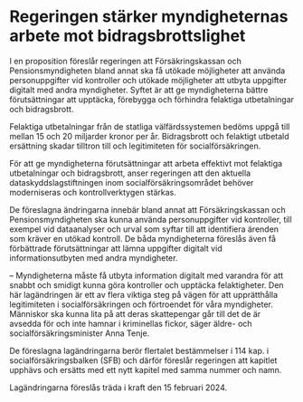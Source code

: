 # Regeringen stärker myndigheternas arbete mot bidragsbrottslighet

I en proposition föreslår regeringen att Försäkringskassan och Pensionsmyndigheten bland annat ska få utökade möjligheter att använda personuppgifter vid kontroller och utökade möjligheter att utbyta uppgifter digitalt med andra myndigheter. Syftet är att ge myndigheterna bättre förutsättningar att upptäcka, förebygga och förhindra felaktiga utbetalningar och bidragsbrott.

Felaktiga utbetalningar från de statliga välfärdssystemen bedöms uppgå till mellan 15 och 20 miljarder kronor per år. Bidragsbrott och felaktigt utbetald ersättning skadar tilltron till och legitimiteten för socialförsäkringen.

För att ge myndigheterna förutsättningar att arbeta effektivt mot felaktiga utbetalningar och bidragsbrott, anser regeringen att den aktuella dataskyddslagstiftningen inom socialförsäkringsområdet behöver moderniseras och kontrollverktygen stärkas.

De föreslagna ändringarna innebär bland annat att Försäkringskassan och Pensionsmyndigheten ska kunna använda personuppgifter vid kontroller, till exempel vid dataanalyser och urval som syftar till att identifiera ärenden som kräver en utökad kontroll. De båda myndigheterna föreslås även få förbättrade förutsättningar att lämna uppgifter digitalt vid informationsutbyten med andra myndigheter.

– Myndigheterna måste få utbyta information digitalt med varandra för att snabbt och smidigt kunna göra kontroller och upptäcka felaktigheter. Den här lagändringen är ett av flera viktiga steg på vägen för att upprätthålla legitimiteten i socialförsäkringen och förtroendet för våra myndigheter. Människor ska kunna lita på att deras skattepengar går till det de är avsedda för och inte hamnar i kriminellas fickor, säger äldre- och socialförsäkringsminister Anna Tenje.

De föreslagna lagändringarna berör flertalet bestämmelser i 114 kap. i socialförsäkringsbalken (SFB) och därför föreslår regeringen att kapitlet upphävs och ersätts med ett nytt kapitel med samma nummer och namn.

Lagändringarna föreslås träda i kraft den 15 februari 2024.
